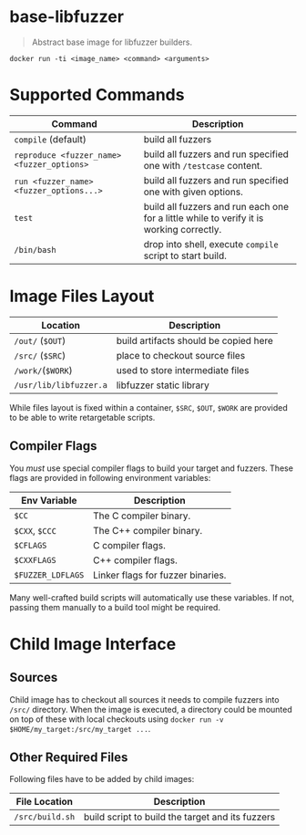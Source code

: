 # base-libfuzzer
> Abstract base image for libfuzzer builders.

`docker run -ti <image_name> <command> <arguments>`

# Supported Commands

| Command | Description |
|---------|-------------|
| `compile` (default) | build all fuzzers
| `reproduce <fuzzer_name> <fuzzer_options>` | build all fuzzers and run specified one with `/testcase` content.
| `run <fuzzer_name> <fuzzer_options...>` | build all fuzzers and run specified one with given options.
| `test` | build all fuzzers and run each one for a little while to verify it is working correctly.
| `/bin/bash` | drop into shell, execute `compile` script to start build.

# Image Files Layout


| Location | Description |
| -------- | ----------  |
| `/out/` (`$OUT`)       | build artifacts should be copied here  |
| `/src/` (`$SRC`)       | place to checkout source files |
| `/work/`(`$WORK`)      | used to store intermediate files |
| `/usr/lib/libfuzzer.a` | libfuzzer static library |

While files layout is fixed within a container, `$SRC`, `$OUT`, `$WORK` are
provided to be able to write retargetable scripts.


## Compiler Flags

You *must* use special compiler flags to build your target and fuzzers.
These flags are provided in following environment variables:

| Env Variable    | Description
| -------------   | --------
| `$CC`           | The C compiler binary.
| `$CXX`, `$CCC`  | The C++ compiler binary.
| `$CFLAGS`       | C compiler flags.
| `$CXXFLAGS`     | C++ compiler flags.
| `$FUZZER_LDFLAGS`      | Linker flags for fuzzer binaries.

Many well-crafted build scripts will automatically use these variables. If not,
passing them manually to a build tool might be required.


# Child Image Interface

## Sources

Child image has to checkout all sources it needs to compile fuzzers into
`/src/` directory. When the image is executed, a directory could be mounted
on top of these with local checkouts using
`docker run -v $HOME/my_target:/src/my_target ...`.

## Other Required Files

Following files have to be added by child images:

| File Location   | Description |
| -------------   | ----------- |
| `/src/build.sh` | build script to build the target and its fuzzers |
